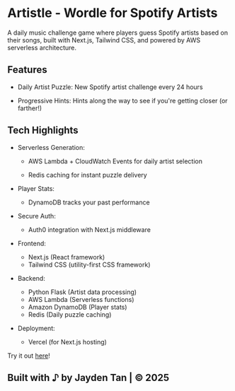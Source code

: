 # Artistle - Wordle for Spotify Artists
A daily music challenge game where players guess Spotify artists based on their songs, built with Next.js, Tailwind CSS, and powered by AWS serverless architecture.

## Features
- Daily Artist Puzzle: New Spotify artist challenge every 24 hours

- Progressive Hints: Hints along the way to see if you're getting closer (or farther!)

## Tech Highlights
- Serverless Generation:

  - AWS Lambda + CloudWatch Events for daily artist selection

  - Redis caching for instant puzzle delivery

- Player Stats:

  - DynamoDB tracks your past performance

- Secure Auth:

  - Auth0 integration with Next.js middleware

- Frontend:
  - Next.js (React framework)
  - Tailwind CSS (utility-first CSS framework)

- Backend:
  - Python Flask (Artist data processing)
  - AWS Lambda (Serverless functions)
  - Amazon DynamoDB (Player stats)
  - Redis (Daily puzzle caching)

- Deployment:
  - Vercel (for Next.js hosting)

Try it out [here](https://artistle-nu.vercel.app/)!
## Built with ♪ by Jayden Tan | © 2025
